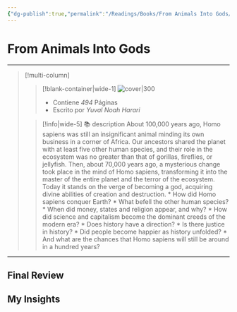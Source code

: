 ```yaml
---
{"dg-publish":true,"permalink":"/Readings/Books/From Animals Into Gods/","title":"From Animals Into Gods","tags":["NoteType/Book"],"updated":"2023-10-01T23:22:16.248-05:00"}
---
```



# From Animals Into Gods
- - -
> [!multi-column]
> 
> > [!blank-container|wide-1]
> >  ![cover|300]()
> >- Contiene *494* Páginas
> >- Escrito por *Yuval Noah Harari*
> 
> > [!info|wide-5] 📚 description
> > About 100,000 years ago, Homo sapiens was still an insignificant animal minding its own business in a corner of Africa. Our ancestors shared the planet with at least five other human species, and their role in the ecosystem was no greater than that of gorillas, fireflies, or jellyfish. Then, about 70,000 years ago, a mysterious change took place in the mind of Homo sapiens, transforming it into the master of the entire planet and the terror of the ecosystem. Today it stands on the verge of becoming a god, acquiring divine abilities of creation and destruction. * How did Homo sapiens conquer Earth? * What befell the other human species? * When did money, states and religion appear, and why? * How did science and capitalism become the dominant creeds of the modern era? * Does history have a direction? * Is there justice in history? * Did people become happier as history unfolded? * And what are the chances that Homo sapiens will still be around in a hundred years?
> 

- - -

## Final Review

## My Insights